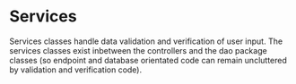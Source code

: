 # Services

Services classes handle data
validation and verification of user input.
The services classes exist inbetween the
controllers and the dao package classes
(so endpoint and database orientated code can remain
uncluttered by validation and verification code).